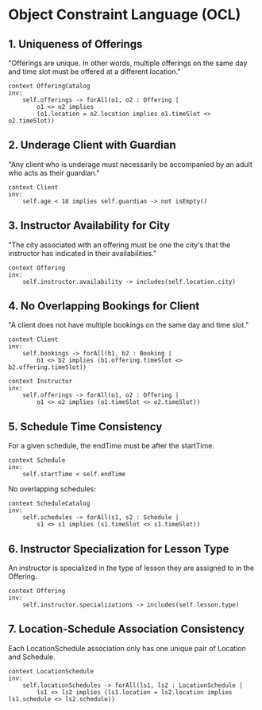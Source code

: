 # Object Constraint Language (OCL)

## 1. Uniqueness of Offerings

"Offerings are unique. In other words, multiple offerings on the same day and time slot must be offered at a different location."

```
context OfferingCatalog
inv:
    self.offerings -> forAll(o1, o2 : Offering |
        o1 <> o2 implies 
        (o1.location = o2.location implies o1.timeSlot <> o2.timeSlot))
```

## 2. Underage Client with Guardian

"Any client who is underage must necessarily be accompanied by an adult who acts as their guardian."

```
context Client
inv: 
    self.age < 18 implies self.guardian -> not isEmpty()
```

## 3. Instructor Availability for City 

"The city associated with an offering must be one the city's that the instructor has indicated in their availabilities."

```
context Offering
inv:
    self.instructor.availability -> includes(self.location.city)
```

## 4. No Overlapping Bookings for Client

"A client does not have multiple bookings on the same day and time slot."

```
context Client
inv: 
    self.bookings -> forAll(b1, b2 : Booking |
        b1 <> b2 implies (b1.offering.timeSlot <> b2.offering.timeSlot))
```


```
context Instructor
inv: 
    self.offerings -> forAll(o1, o2 : Offering | 
        o1 <> o2 implies (o1.timeSlot <> o2.timeSlot))
```

## 5. Schedule Time Consistency

For a given schedule, the endTime must be after the startTime.

```
context Schedule
inv: 
    self.startTime < self.endTime
```

No overlapping schedules:

```
context ScheduleCatalog
inv: 
    self.schedules -> forAll(s1, s2 : Schedule |
        s1 <> s1 implies (s1.timeSlot <> s1.timeSlot))
```

## 6. Instructor Specialization for Lesson Type

An instructor is specialized in the type of lesson they are assigned to in the Offering.

```
context Offering
inv: 
    self.instructor.specializations -> includes(self.lesson.type)
```

## 7. Location-Schedule Association Consistency

Each LocationSchedule association only has one unique pair of Location and Schedule.

```
context LocationSchedule
inv:
    self.locationSchedules -> forAll(ls1, ls2 : LocationSchedule | 
        ls1 <> ls2 implies (ls1.location = ls2.location implies ls1.schedule <> ls2.schedule))
```
```
